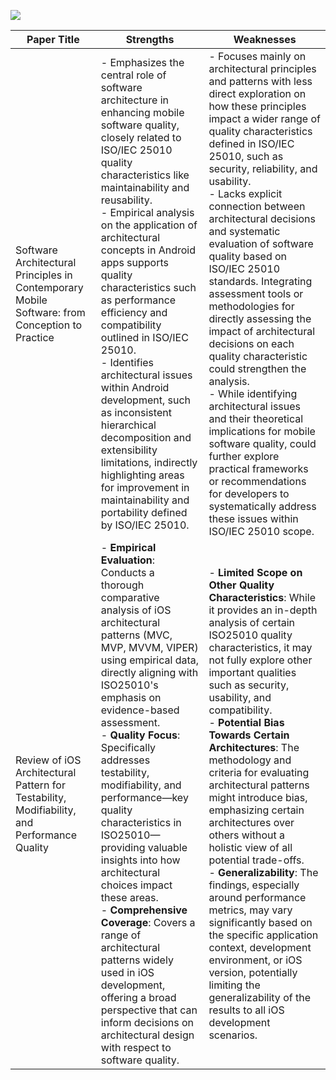 ![](https://iso25000.com/images/figures/iso_25010_en.png)

| Paper Title | Strengths | Weaknesses |
| --- | --- | --- |
| Software Architectural Principles in Contemporary Mobile Software: from Conception to Practice | - Emphasizes the central role of software architecture in enhancing mobile software quality, closely related to ISO/IEC 25010 quality characteristics like maintainability and reusability.<br>- Empirical analysis on the application of architectural concepts in Android apps supports quality characteristics such as performance efficiency and compatibility outlined in ISO/IEC 25010.<br>- Identifies architectural issues within Android development, such as inconsistent hierarchical decomposition and extensibility limitations, indirectly highlighting areas for improvement in maintainability and portability defined by ISO/IEC 25010. | - Focuses mainly on architectural principles and patterns with less direct exploration on how these principles impact a wider range of quality characteristics defined in ISO/IEC 25010, such as security, reliability, and usability.<br>- Lacks explicit connection between architectural decisions and systematic evaluation of software quality based on ISO/IEC 25010 standards. Integrating assessment tools or methodologies for directly assessing the impact of architectural decisions on each quality characteristic could strengthen the analysis.<br>- While identifying architectural issues and their theoretical implications for mobile software quality, could further explore practical frameworks or recommendations for developers to systematically address these issues within ISO/IEC 25010 scope. |
| Review of iOS Architectural Pattern for Testability, Modifiability, and Performance Quality | - **Empirical Evaluation**: Conducts a thorough comparative analysis of iOS architectural patterns (MVC, MVP, MVVM, VIPER) using empirical data, directly aligning with ISO25010's emphasis on evidence-based assessment.<br>- **Quality Focus**: Specifically addresses testability, modifiability, and performance—key quality characteristics in ISO25010—providing valuable insights into how architectural choices impact these areas.<br>- **Comprehensive Coverage**: Covers a range of architectural patterns widely used in iOS development, offering a broad perspective that can inform decisions on architectural design with respect to software quality. | - **Limited Scope on Other Quality Characteristics**: While it provides an in-depth analysis of certain ISO25010 quality characteristics, it may not fully explore other important qualities such as security, usability, and compatibility.<br>- **Potential Bias Towards Certain Architectures**: The methodology and criteria for evaluating architectural patterns might introduce bias, emphasizing certain architectures over others without a holistic view of all potential trade-offs.<br>- **Generalizability**: The findings, especially around performance metrics, may vary significantly based on the specific application context, development environment, or iOS version, potentially limiting the generalizability of the results to all iOS development scenarios. |
